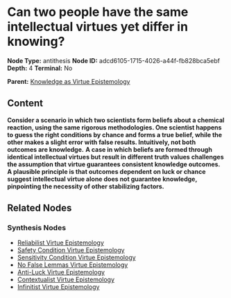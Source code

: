 # Can two people have the same intellectual virtues yet differ in knowing?

**Node Type:** antithesis
**Node ID:** adcd6105-1715-4026-a44f-fb828bca5ebf
**Depth:** 4
**Terminal:** No

**Parent:** [Knowledge as Virtue Epistemology](knowledge-as-virtue-epistemology-synthesis-03320e5f-abfd-40c2-919b-400066a7343d.md)

## Content

**Consider a scenario in which two scientists form beliefs about a chemical reaction, using the same rigorous methodologies. One scientist happens to guess the right conditions by chance and forms a true belief, while the other makes a slight error with false results. Intuitively, not both outcomes are knowledge.**
**A case in which beliefs are formed through identical intellectual virtues but result in different truth values challenges the assumption that virtue guarantees consistent knowledge outcomes.**
**A plausible principle is that outcomes dependent on luck or chance suggest intellectual virtue alone does not guarantee knowledge, pinpointing the necessity of other stabilizing factors.**

## Related Nodes

### Synthesis Nodes

- [Reliabilist Virtue Epistemology](reliabilist-virtue-epistemology-synthesis-e96740fb-5333-403c-ab1c-20e164dd9f58.md)
- [Safety Condition Virtue Epistemology](safety-condition-virtue-epistemology-synthesis-497b8248-853e-4c89-8ca4-d026afc9fd9f.md)
- [Sensitivity Condition Virtue Epistemology](sensitivity-condition-virtue-epistemology-synthesis-ed26d616-3cbd-4867-a916-347cb374f8f8.md)
- [No False Lemmas Virtue Epistemology](no-false-lemmas-virtue-epistemology-synthesis-5351b694-9618-43f8-8928-b97cf6fc7b0b.md)
- [Anti-Luck Virtue Epistemology](anti-luck-virtue-epistemology-synthesis-e409bf37-3562-4deb-8bab-2c0d7dd95f73.md)
- [Contextualist Virtue Epistemology](contextualist-virtue-epistemology-synthesis-c6100aed-8080-4793-9bcd-41082c756132.md)
- [Infinitist Virtue Epistemology](infinitist-virtue-epistemology-synthesis-2991c9f2-4257-4492-99d0-6ab318a5993d.md)
